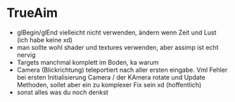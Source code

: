 # TrueAim
- glBegin/glEnd vielleicht nicht verwenden, ändern wenn Zeit und Lust (ich habe keine xd)  
- man sollte wohl shader und textures verwenden, aber assimp ist echt nervig
- Targets manchmal komplett im Boden, ka warum
- Camera (Blickrichtung) teleportiert nach aller ersten eingabe. Vml Fehler bei ersten Initialisierung Camera / der KAmera rotate und Update Methoden, sollet aber ein zu komplexer Fix sein xd (hoffentlich) 
- sonst alles was du noch denkst
